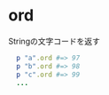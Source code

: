 # ord 

Stringの文字コードを返す

```ruby
  p "a".ord #=> 97
  p "b".ord #=> 98
  p "c".ord #=> 99
  ...
```
